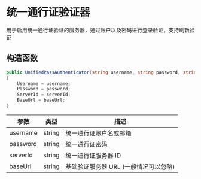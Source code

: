 # 统一通行证验证器

用于启用统一通行证验证的服务器，通过账户以及密码进行登录验证，支持刷新验证

## 构造函数

```csharp
public UnifiedPassAuthenticator(string username, string password, string serverId, string baseUrl = UnifiedPassBaseUrl)
{
    Username = username;
    Password = password;
    ServerId = serverId;
    BaseUrl = baseUrl;
}
```

| 参数       | 类型     | 描述                     |
|----------|--------|------------------------|
| username | string | 统一通行证账户名或邮箱            |
| password | string | 统一通行证密码                |
| serverId | string | 统一通行证服务器 ID            |
| baseUrl  | string | 基础验证服务器 URL (一般情况可以忽略) |